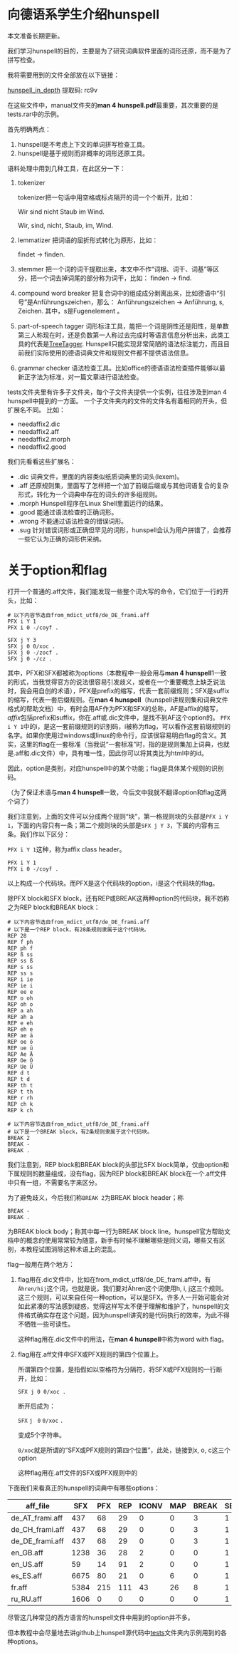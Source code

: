 # 向德语系学生介绍hunspell

本文准备长期更新。

我们学习hunspell的目的，主要是为了研究词典软件里面的词形还原，而不是为了拼写检查。

我将需要用到的文件全部放在以下链接：

[hunspell_in_depth](https://pan.baidu.com/s/1HDlBubR1IIGb14v0i_p3Dg) 提取码: rc9v

在这些文件中，manual文件夹的**man 4 hunspell.pdf**最重要，其次重要的是tests.rar中的示例。



首先明确两点：

1. hunspell是不考虑上下文的单词拼写检查工具。
2. hunspell是基于规则而非概率的词形还原工具。

语料处理中用到几种工具，在此区分一下：

1. tokenizer

   tokenizer把一句话中用空格或标点隔开的词一个个断开，比如：

   Wir sind nicht Staub im Wind. 

   Wir, sind, nicht, Staub, im, Wind.

2. lemmatizer	把词语的屈折形式转化为原形，比如：

   findet -> finden.

3. stemmer	把一个词的词干提取出来，本文中不作“词根、词干、词基”等区分，把一个词去掉词尾的部分称为词干，比如： finden -> find.

4. compound word breaker	把复合词中的组成成分剥离出来，比如德语中“引号”是Anführungszeichen，那么： Anführungszeichen -> Anführung, s, Zeichen. 其中，s是Fugenelement 。
   
5. part-of-speech tagger	词形标注工具，能把一个词是阴性还是阳性，是单数第三人称现在时，还是负数第一人称过去完成时等语言信息分析出来，此类工具的代表是[TreeTagger](https://www.cis.lmu.de/~schmid/tools/TreeTagger/). Hunspell只能实现非常简陋的语法标注能力，而且目前我们实际使用的德语词典文件和规则文件都不提供语法信息。

6. grammar checker	语法检查工具。比如office的德语语法检查插件能够以最新正字法为标准，对一篇文章进行语法检查。



tests文件夹里有许多子文件夹，每个子文件夹提供一个实例，往往涉及到man 4 hunspell中提到的一方面。
一个子文件夹内的文件的文件名有着相同的开头，但扩展名不同。
比如：

- needaffix2.dic
- needaffix2.aff
- needaffix2.morph
- needaffix2.good



我们先看看这些扩展名：

- .dic	词典文件，里面的内容类似纸质词典里的词头(lexem)。
- .aff	还原规则集，里面写了怎样把一个加了前缀后缀或与其他词语复合的复杂形式，转化为一个词典中存在的词头的许多组规则。
- .morph	Hunspell程序在Linux Shell里面运行的结果。
- .good	能通过语法检查的正确词形。
- .wrong	不能通过语法检查的错误词形。
- .sug	针对错误词形或正确但罕见的词形，hunspell会认为用户拼错了，会推荐一些它认为正确的词形供采纳。

# 关于option和flag
打开一个普通的.aff文件，我们能发现一些整个词大写的命令，它们位于一行的开头，比如：
```
# 以下内容节选自from_mdict_utf8/de_DE_frami.aff
PFX i Y 1
PFX i 0 -/coyf .

SFX j Y 3
SFX j 0 0/xoc .
SFX j 0 -/zocf .
SFX j 0 -/cz .
```
其中，PFX和SFX都被称为options（本教程中一般会用与**man 4 hunspell**1一致的形式，当我觉得官方的说法很容易引发歧义，或者在一个重要概念上缺乏说法时，我会用自创的术语），PFX是prefix的缩写，代表一套前缀规则；SFX是suffix的缩写，代表一套后缀规则。在**man 4 hunspell**（hunspell讲规则集和词典文件格式的帮助文档）中，有时会用AF作为PFX和SFX的总称，AF是affix的缩写，*affix*包括prefix和suffix，你在.aff或.dic文件中，是找不到AF这个option的。
`PFX i Y 1`中的i，是这一套前缀规则的识别码，i被称为flag，可以看作这套前缀规则的名字。如果你使用过windows或linux的命令行，应该很容易明白flag的含义。其实，这里的flag在一套标准（当我说“一套标准”时，指的是规则集加上词典，也就是.aff和.dic文件）中，具有唯一性，因此你可以将其类比为html中的id。

因此，option是类别，对应hunspell中的某个功能；flag是具体某个规则的识别码。

（为了保证术语与**man 4 hunspell**一致，今后文中我就不翻译option和flag这两个词了）

我们注意到，上面的文件可以分成两个规则“块”，第一格规则块的头部是`PFX i Y 1`，下面的内容只有一条；第二个规则块的头部是`SFX j Y 3`，下属的内容有三条。我们作以下区分：

`PFX i Y 1`这种，称为affix class header。

   ```
   PFX i Y 1
   PFX i 0 -/coyf .
   ```

   以上构成一个代码块。而PFX是这个代码块的option，i是这个代码块的flag。

   除PFX block和SFX block，还有REP或BREAK这两种option的代码块，我不妨称之为REP block和BREAK block：

   ```
   # 以下内容节选自from_mdict_utf8/de_DE_frami.aff
   # 以下是一个REP block，有28条规则隶属于这个代码块。
   REP 28
   REP f ph
   REP ph f
   REP ß ss
   REP ss ß
   REP s ss
   REP ss s
   REP i ie
   REP ie i
   REP ee e
   REP o oh
   REP oh o
   REP a ah
   REP ah a
   REP e eh
   REP eh e
   REP ae ä
   REP oe ö
   REP ue ü
   REP Ae Ä
   REP Oe Ö
   REP Ue Ü
   REP d t
   REP t d
   REP th t
   REP t th
   REP r rh
   REP ch k
   REP k ch
   ```

   ```
   # 以下内容节选自from_mdict_utf8/de_DE_frami.aff
   # 以下是一个BREAK block，有2条规则隶属于这个代码块。
   BREAK 2
   BREAK -
   BREAK .
   ```

   我们注意到，REP block和BREAK block的头部比SFX block简单，仅由option和下属规则的数量组成，没有flag，因为REP block和BREAK block在一个.aff文件中只有一组，不需要名字来区分。

为了避免歧义，今后我们称`BREAK 2`为BREAK block header；称

```
BREAK -
BREAK .
```

为BREAK block body；称其中每一行为BREAK block line。hunspell官方帮助文档中的概念的使用常常较为随意，新手有时候不理解哪些是同义词，哪些又有区别，本教程试图消除这种术语上的混乱。




flag一般用在两个地方：

1. flag用在.dic文件中，比如在from_mdict_utf8/de_DE_frami.aff中，有`Ähren/hij`这个词，也就是说，我们要对Ähren这个词使用h, i, j这三个规则。这三个规则，可以来自任何一种option，可以是SFX。许多人一开始可能会对如此紧凑的写法感到疑惑，觉得这样写太不便于理解和维护了，hunspell的文件格式确实存在这个问题，因为hunspell讲究的是代码执行的效率，为此不得不牺牲一些可读性。

   这种flag用在.dic文件中的用法，在**man 4 hunspell**中称为word with flag。

2. flag用在.aff文件中SFX或PFX规则的第四个位置上。

   所谓第四个位置，是指假如以空格符为分隔符，将SFX或PFX规则的一行断开，比如：

   `SFX j 0 0/xoc .`

   断开后成为：

   `SFX`  `j` ` 0` `0/xoc` `.`

   变成5个字符串。

   `0/xoc`就是所谓的“SFX或PFX规则的第四个位置”，此处，链接到x, o, c这三个option

   这种flag用在.aff文件的SFX或PFX规则中的



下面我们来看真正的hunspell的词典中有哪些options：


| aff_file        | SFX  | PFX  | REP  | ICONV | MAP  | BREAK | SET  | TRY  | NOSUGGEST | WORDCHARS | COMPOUNDRULE | ONLYINCOMPOUND | COMPOUNDMIN | FORBIDDENWORD | NEEDAFFIX | KEEPCASE | CIRCUMFIX | CHECKSHARPS | COMPOUNDBEGIN | COMPOUNDMIDDLE | COMPOUNDEND | COMPOUNDPERMITFLAG | FLAG | OCONV | KEY  | FULLSTRIP |
| --------------- | ---- | ---- | ---- | ----- | ---- | ----- | ---- | ---- | --------- | --------- | ------------ | -------------- | ----------- | ------------- | --------- | -------- | --------- | ----------- | ------------- | -------------- | ----------- | ------------------ | ---- | ----- | ---- | :-------- |
| de_AT_frami.aff | 437  | 68   | 29   | 0     | 0    | 3     | 1    | 1    | 1         | 1         | 0            | 1              | 1           | 1             | 1         | 1        | 1         | 1           | 1             | 1              | 1           | 1                  | 0    | 0     | 0    | 0         |
| de_CH_frami.aff | 437  | 68   | 29   | 0     | 0    | 3     | 1    | 1    | 1         | 1         | 0            | 1              | 1           | 1             | 1         | 1        | 1         | 1           | 1             | 1              | 1           | 1                  | 0    | 0     | 0    | 0         |
| de_DE_frami.aff | 437  | 68   | 29   | 0     | 0    | 3     | 1    | 1    | 1         | 1         | 0            | 1              | 1           | 1             | 1         | 1        | 1         | 1           | 1             | 1              | 1           | 1                  | 0    | 0     | 0    | 0         |
| en_GB.aff       | 1238 | 36   | 28   | 2     | 0    | 0     | 1    | 1    | 1         | 1         | 3            | 1              | 1           | 0             | 0         | 0        | 0         | 0           | 0             | 0              | 0           | 0                  | 0    | 0     | 0    | 0         |
| en_US.aff       | 59   | 14   | 91   | 2     | 0    | 0     | 1    | 1    | 1         | 1         | 3            | 1              | 1           | 0             | 0         | 0        | 0         | 0           | 0             | 0              | 0           | 0                  | 0    | 0     | 0    | 0         |
| es_ES.aff       | 6675 | 80   | 21   | 0     | 6    | 0     | 1    | 1    | 0         | 0         | 0            | 0              | 0           | 0             | 0         | 0        | 0         | 0           | 0             | 0              | 0           | 0                  | 1    | 0     | 0    | 0         |
| fr.aff          | 5384 | 215  | 111  | 43    | 26   | 8     | 1    | 1    | 1         | 1         | 0            | 0              | 0           | 1             | 1         | 1        | 1         | 0           | 0             | 0              | 0           | 0                  | 1    | 2     | 1    | 1         |
| ru_RU.aff       | 1606 | 0    | 0    | 0     | 0    | 0     | 1    | 1    | 0         | 0         | 0            | 0              | 0           | 0             | 0         | 0        | 0         | 0           | 0             | 0              | 0           | 0                  | 0    | 0     | 0    | 0         |



尽管这几种常见的西方语言的hunspell文件中用到的option并不多。

但本教程中会尽量地去讲github上hunspell源代码中[tests](https://github.com/hunspell/hunspell/tree/master/tests)文件夹内示例用到的各种options。
